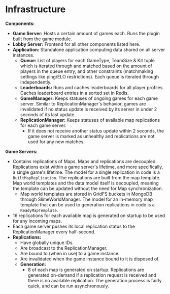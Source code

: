 # Infrastructure

**Components:**
- **Game Server:** Hosts a certain amount of games each. Runs the plugin built from the game module.
- **Lobby Server:** Frontend for all other components listed here.
- **Application:** Standalone application computing data shared on all server instances.
    - **Queue:** List of players for each GameType, TeamSize & Kit tuple which is iterated through and matched based on the amount of players in the queue entry, and other constraints (matchmaking settings like ping/ELO restrictions). Each queue is iterated through independently.
    - **Leaderboards:** Runs and caches leaderboards for all player profiles. Caches leaderboard entries in a sorted set in Redis.
    - **GameManager:** Keeps statuses of ongoing games for each game server. Similar to ReplicationManager's behavior, games are invalidated if no status update is received by its server in under 2 seconds of its last update.
    - **ReplicationManager:** Keeps statuses of available map replications for each game server.
        - If it does not receive another status update within 2 seconds, the game server is marked as unhealthy and replications are not used for any new matches.

**Game Servers:**
- Contains replications of Maps. Maps and replications are decoupled. Replications exist within a game server's lifetime, and more specifically, a single game's lifetime. The model for a single replication in code is a `BuiltMapReplication`. The replications are built from the map template. Map world templates and the data model itself is decoupled, meaning the template can be updated without the need for Map synchronization.
    - Map world templates are stored in GridFS buckets in MongoDB through SlimeWorldManager. The model for an in-memory map template that can be used to generation replications in code is a `ReadyMapTemplate`.
- 16 replications for each available map is generated on startup to be used for any incoming maps.
- Each game server pushes its local replication status to the ReplicationManager every half-second.
- **Replications:**
    - Have globally unique IDs.
    - Are broadcast to the ReplicationManager.
    - Are bound to (when in use) to a game instance.
    - Are invalidated when the game instance bound to it is disposed of.
    - **Generation:**
      - 8 of each map is generated on startup. Replications are generated on-demand if a replication request is received and there is no available replication. The generation process is fairly quick, and can be run asynchronously. 
